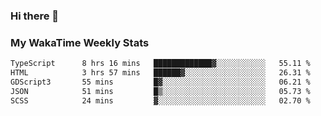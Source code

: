 ### Hi there 👋

<!--
**royschrauwen/royschrauwen** is a ✨ _special_ ✨ repository because its `README.md` (this file) appears on your GitHub profile.

Here are some ideas to get you started:

- 🔭 I’m currently working on ...
- 🌱 I’m currently learning ...
- 👯 I’m looking to collaborate on ...
- 🤔 I’m looking for help with ...
- 💬 Ask me about ...
- 📫 How to reach me: ...
- 😄 Pronouns: ...
- ⚡ Fun fact: ...
-->


### My WakaTime Weekly Stats
<!--START_SECTION:waka-->

```txt
TypeScript      8 hrs 16 mins   █████████████▓░░░░░░░░░░░   55.11 %
HTML            3 hrs 57 mins   ██████▓░░░░░░░░░░░░░░░░░░   26.31 %
GDScript3       55 mins         █▓░░░░░░░░░░░░░░░░░░░░░░░   06.21 %
JSON            51 mins         █▒░░░░░░░░░░░░░░░░░░░░░░░   05.73 %
SCSS            24 mins         ▓░░░░░░░░░░░░░░░░░░░░░░░░   02.70 %
```

<!--END_SECTION:waka-->
